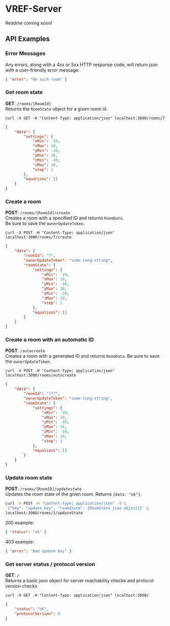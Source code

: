 # VREF-Server

Readme coming soon!


## API Examples

### **Error Messages**
Any errors, along with a 4xx or 5xx HTTP response code, will return json with a user-friendly error message:
```json
{ "error": "No such room" }
```


### **Get room state**
**GET**: `/rooms/[RoomId]`\
Returns the `RoomState` object for a given room id.

`curl -X GET -H "Content-Type: application/json" localhost:3000/rooms/7`
```json
{
    "data": {
        "settings": {
            "xMin": -10,
            "xMax": 10,
            "yMin": -10,
            "yMax": 10,
            "zMin": -10,
            "zMax": 10,
            "step": 1
        },
        "equations": []
    }
}
```


### **Create a room**
**POST**: `/rooms/[RoomId]/create`\
Creates a room with a specified ID and returns `RoomData`.\
Be sure to save the `ownerUpdateToken`.

`curl -X POST -H "Content-Type: application/json" localhost:3000/rooms/7/create`
```json
{
    "data": {
        "roomId": "7",
        "ownerUpdateToken": "some-long-string",
        "roomState": {
            "settings": {
                "xMin": -10,
                "xMax": 10,
                "yMin": -10,
                "yMax": 10,
                "zMin": -10,
                "zMax": 10,
                "step": 1
            },
            "equations": []
        }
    }
}
```

### **Create a room with an automatic ID**
**POST**: `/autocreate`\
Creates a room with a generated ID and returns `RoomData`.
Be sure to save the `ownerUpdateToken`.

`curl -X POST -H "Content-Type: application/json" localhost:3000/rooms/autocreate`
```json
{
    "data": {
        "roomId": "???",
        "ownerUpdateToken": "some-long-string",
        "roomState": {
            "settings": {
                "xMin": -10,
                "xMax": 10,
                "yMin": -10,
                "yMax": 10,
                "zMin": -10,
                "zMax": 10,
                "step": 1
            },
            "equations": []
        }
    }
}
```


### **Update room state**
**POST**: `/rooms/[RoomID]/updatestate`\
Updates the room state of the given room. Returns `{data: "ok"}`.

```sh
curl -X POST -H "Content-Type: application/json" -d \
'{"key": "update key", "roomState": {RoomState json object}}' \
localhost:3000/rooms/1/updateState
```
200 example:
```json
{ "status": "ok" }
```
403 example:
```json
{ "error": "Bad update key" }
```

### **Get server status / protocol version**
**GET**: `/`\
Returns a basic json object for server reachability checks and protocol version checks

`curl -X GET -H "Content-Type: application/json" localhost:3000/`
```json
{
    "status": "ok",
    "protocolVersion": 0
}
```
